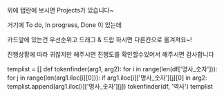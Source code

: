 위에 탭란에 보시면 Projects가 있습니다~

거기에 To do, In progress, Done 이 있는데

카드앞에 있는건 우선순위고 드래그 & 드랍  하시면 다른칸으로 옮겨져요~!

진행상황에 따라 귀찮지만 해주시면 진행도를 확인할수있어서 해주시면 감사합니다 

templist = []
def tokenfinder(arg1, arg2):
    for i in range(len(df['명사_숫자'])):
         for j in range(len(arg1.iloc[i][0])):
             if arg1.iloc[i]['명사_숫자'][j][0] in arg2:
                 templist.append(arg1.iloc[i]['명사_숫자'][j])
tokenfinder(df, '역사')
templist

